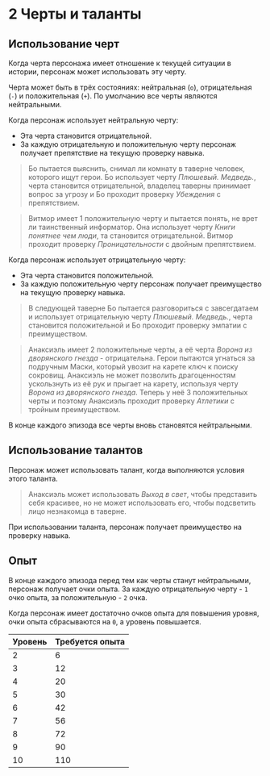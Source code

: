 # 2 Черты и таланты

## Использование черт

Когда черта персонажа имеет отношение к текущей ситуации в истории, персонаж может использовать эту черту.

Черта может быть в трёх состояниях: нейтральная (`o`), отрицательная (`-`) и положительная (`+`).
По умолчанию все черты являются нейтральными.

Когда персонаж использует нейтральную черту:
- Эта черта становится отрицательной.
- За каждую отрицательную и положительную черту персонаж получает препятствие на текущую проверку навыка.

>Бо пытается выяснить, снимал ли комнату в таверне человек, которого ищут герои.
>Бо использует черту _Плюшевый. Медведь._, черта становится отрицательной,
>владелец таверны принимает вопрос за угрозу и Бо проходит проверку _Убеждения_ с препятствием.

>Витмор имеет 1 положительную черту и пытается понять, не врет ли таинственный информатор.
>Она использует черту _Книги понятнее чем люди_, та становится отрицательной.
>Витмор проходит проверку _Проницательности_ с двойным препятствием.

Когда персонаж использует отрицательную черту:
- Эта черта становится положительной.
- За каждую положительную черту персонаж получает преимущество на текущую проверку навыка.

>В следующей таверне Бо пытается разговориться с завсегдатаем и использует отрицательную черту _Плюшевый. Медведь._,
>черта становится положительной и Бо проходит проверку эмпатии с преимуществом.

>Анаксиэль имеет 2 положительные черты, а её черта _Ворона из дворянского гнезда_ - отрицательна.
>Герои пытаются угнаться за подручным Маски, который увозит на карете ключ к поиску сокровищ.
>Анаксиэль не может позволить драгоценностям ускользнуть из её рук и прыгает на карету,
>используя черту _Ворона из дворянского гнезда_.
>Теперь у неё 3 положительных черты и поэтому Анаксиэль проходит проверку _Атлетики_ с тройным преимуществом.

В конце каждого эпизода все черты вновь становятся нейтральными.

## Использование талантов

Персонаж может использовать талант, когда выполняются условия этого таланта.

>Анаксиэль может использовать _Выход в свет_, чтобы представить себя красивее,
>но не может использовать его, чтобы подсветить лицо незнакомца в таверне.

При использовании таланта, персонаж получает преимущество на проверку навыка.

## Опыт

В конце каждого эпизода перед тем как черты станут нейтральными, персонаж получает очки опыта.
За каждую отрицательную черту - `1` очко опыта, за положительную - `2` очка.

Когда персонаж имеет достаточно очков опыта для повышения уровня, очки опыта сбрасываются на `0`, а уровень повышается.

Уровень|Требуется опыта
---|---
2|6
3|12
4|20
5|30
6|42
7|56
8|72
9|90
10|110